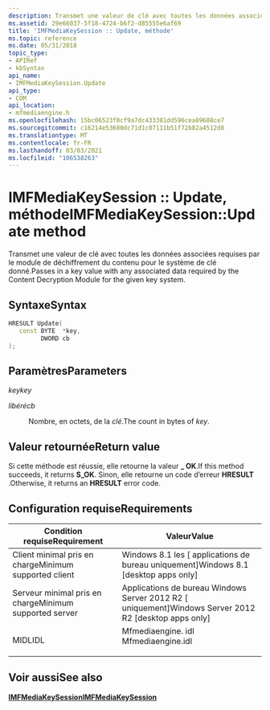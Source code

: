 ```yaml
---
description: Transmet une valeur de clé avec toutes les données associées requises par le module de déchiffrement du contenu pour le système de clé donné.
ms.assetid: 29e66037-5f18-4724-b6f2-d85555e6af69
title: 'IMFMediaKeySession :: Update, méthode'
ms.topic: reference
ms.date: 05/31/2018
topic_type:
- APIRef
- kbSyntax
api_name:
- IMFMediaKeySession.Update
api_type:
- COM
api_location:
- mfmediaengine.h
ms.openlocfilehash: 15bc06523f0cf9a7dc433381dd596cea89608ce7
ms.sourcegitcommit: c16214e53680dc71d1c07111b51f72b82a4512d8
ms.translationtype: MT
ms.contentlocale: fr-FR
ms.lasthandoff: 03/03/2021
ms.locfileid: "106538263"
---
```

# <a name="imfmediakeysessionupdate-method"></a><span data-ttu-id="fc2ae-103">IMFMediaKeySession :: Update, méthode</span><span class="sxs-lookup"><span data-stu-id="fc2ae-103">IMFMediaKeySession::Update method</span></span>

<span data-ttu-id="fc2ae-104">Transmet une valeur de clé avec toutes les données associées requises par le module de déchiffrement du contenu pour le système de clé donné.</span><span class="sxs-lookup"><span data-stu-id="fc2ae-104">Passes in a key value with any associated data required by the Content Decryption Module for the given key system.</span></span>

## <a name="syntax"></a><span data-ttu-id="fc2ae-105">Syntaxe</span><span class="sxs-lookup"><span data-stu-id="fc2ae-105">Syntax</span></span>


```C++
HRESULT Update(
   const BYTE  *key,
         DWORD cb
);
```



## <a name="parameters"></a><span data-ttu-id="fc2ae-106">Paramètres</span><span class="sxs-lookup"><span data-stu-id="fc2ae-106">Parameters</span></span>

<dl> <dt>

<span data-ttu-id="fc2ae-107">*key*</span><span class="sxs-lookup"><span data-stu-id="fc2ae-107">*key*</span></span> 
</dt> <dd></dd> <dt>

<span data-ttu-id="fc2ae-108">*libéré*</span><span class="sxs-lookup"><span data-stu-id="fc2ae-108">*cb*</span></span> 
</dt> <dd>

<span data-ttu-id="fc2ae-109">Nombre, en octets, de la *clé*.</span><span class="sxs-lookup"><span data-stu-id="fc2ae-109">The count in bytes of *key*.</span></span>

</dd> </dl>

## <a name="return-value"></a><span data-ttu-id="fc2ae-110">Valeur retournée</span><span class="sxs-lookup"><span data-stu-id="fc2ae-110">Return value</span></span>

<span data-ttu-id="fc2ae-111">Si cette méthode est réussie, elle retourne la valeur **\_ OK**.</span><span class="sxs-lookup"><span data-stu-id="fc2ae-111">If this method succeeds, it returns **S\_OK**.</span></span> <span data-ttu-id="fc2ae-112">Sinon, elle retourne un code d’erreur **HRESULT** .</span><span class="sxs-lookup"><span data-stu-id="fc2ae-112">Otherwise, it returns an **HRESULT** error code.</span></span>

## <a name="requirements"></a><span data-ttu-id="fc2ae-113">Configuration requise</span><span class="sxs-lookup"><span data-stu-id="fc2ae-113">Requirements</span></span>



| <span data-ttu-id="fc2ae-114">Condition requise</span><span class="sxs-lookup"><span data-stu-id="fc2ae-114">Requirement</span></span> | <span data-ttu-id="fc2ae-115">Valeur</span><span class="sxs-lookup"><span data-stu-id="fc2ae-115">Value</span></span> |
|-------------------------------------|----------------------------------------------------------------------------------------------|
| <span data-ttu-id="fc2ae-116">Client minimal pris en charge</span><span class="sxs-lookup"><span data-stu-id="fc2ae-116">Minimum supported client</span></span><br/> | <span data-ttu-id="fc2ae-117">Windows 8.1 les \[ applications de bureau uniquement\]</span><span class="sxs-lookup"><span data-stu-id="fc2ae-117">Windows 8.1 \[desktop apps only\]</span></span><br/>                                                 |
| <span data-ttu-id="fc2ae-118">Serveur minimal pris en charge</span><span class="sxs-lookup"><span data-stu-id="fc2ae-118">Minimum supported server</span></span><br/> | <span data-ttu-id="fc2ae-119">Applications de bureau Windows Server 2012 R2 \[ uniquement\]</span><span class="sxs-lookup"><span data-stu-id="fc2ae-119">Windows Server 2012 R2 \[desktop apps only\]</span></span><br/>                                      |
| <span data-ttu-id="fc2ae-120">MIDL</span><span class="sxs-lookup"><span data-stu-id="fc2ae-120">IDL</span></span><br/>                      | <dl> <span data-ttu-id="fc2ae-121"><dt>Mfmediaengine. idl</dt></span><span class="sxs-lookup"><span data-stu-id="fc2ae-121"><dt>Mfmediaengine.idl</dt></span></span> </dl> |



## <a name="see-also"></a><span data-ttu-id="fc2ae-122">Voir aussi</span><span class="sxs-lookup"><span data-stu-id="fc2ae-122">See also</span></span>

<dl> <dt>

[<span data-ttu-id="fc2ae-123">**IMFMediaKeySession**</span><span class="sxs-lookup"><span data-stu-id="fc2ae-123">**IMFMediaKeySession**</span></span>](/windows/desktop/api/mfmediaengine/nn-mfmediaengine-imfmediakeysession)
</dt> </dl>

 

 




